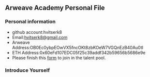 ## Arweave Academy Personal File

### Personal information

- github account:hvitserk8
- Email:hvitserk8@gmail.com
- Arweave Address:OB0Ec0ybpEOwVX5fncOKt8zbKOeW7VGQnEzB40Au0tI
- ETH Address:0x60eFd107EDC05f25c39addf342b59656b5686e9e
- Please finish this [form](https://docs.google.com/forms/d/e/1FAIpQLSfWA5fIIcBgmRppm3jNz5vmf9Mai_QMVil-2pO4r7YKn_Zhtw/viewform?usp=sf_link) to join in the talent pool.

### Introduce Yourself
